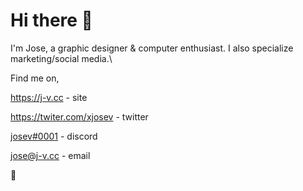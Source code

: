 # Hi there 👋

I'm Jose, a graphic designer & computer enthusiast. I also specialize marketing/social media.\

Find me on, 

https://j-v.cc - site

https://twiter.com/xjosev - twitter

[josev#0001](https://dsc.bio/jose) - discord 

jose@j-v.cc - email


🙂

